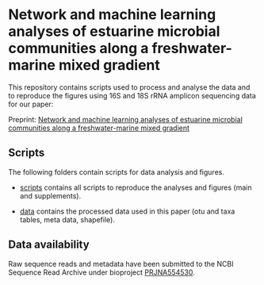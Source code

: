 # Network and machine learning analyses of estuarine microbial communities along a freshwater-marine mixed gradient

This repository contains scripts used to process and analyse the data and to reproduce the figures using 16S and 18S rRNA amplicon sequencing data for our paper:

Preprint: [Network and machine learning analyses of estuarine microbial communities along a freshwater-marine mixed gradient](https://doi.org/10.1016/j.ecss.2022.108026)

## Scripts

The following folders contain scripts for data analysis and figures.

* [scripts](../master/scripts/) contains all scripts to reproduce the analyses and figures (main and supplements).

* [data](../master/data/) contains the processed data used in this paper (otu and taxa tables, meta data, shapefile).


## Data availability 
Raw sequence reads and metadata have been submitted to the NCBI Sequence Read Archive under bioproject [PRJNA554530](https://www.ncbi.nlm.nih.gov/bioproject/PRJNA554530/). 
